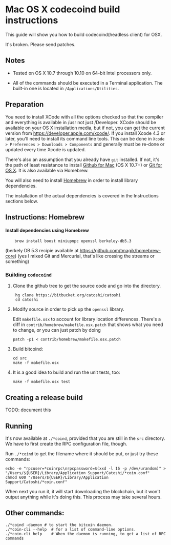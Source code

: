 Mac OS X codecoind build instructions
====================================
This guide will show you how to build codecoind(headless client) for OSX.

It's broken. Please send patches.

Notes
-----

* Tested on OS X 10.7 through 10.10 on 64-bit Intel processors only.

* All of the commands should be executed in a Terminal application. The
built-in one is located in `/Applications/Utilities`.

Preparation
-----------

You need to install XCode with all the options checked so that the compiler
and everything is available in /usr not just /Developer. XCode should be
available on your OS X installation media, but if not, you can get the
current version from https://developer.apple.com/xcode/. If you install
Xcode 4.3 or later, you'll need to install its command line tools. This can
be done in `Xcode > Preferences > Downloads > Components` and generally must
be re-done or updated every time Xcode is updated.

There's also an assumption that you already have `git` installed. If
not, it's the path of least resistance to install [Github for Mac](https://mac.github.com/)
(OS X 10.7+) or
[Git for OS X](https://code.google.com/p/git-osx-installer/). It is also
available via Homebrew.

You will also need to install [Homebrew](http://brew.sh) in order to install library
dependencies.

The installation of the actual dependencies is covered in the Instructions
sections below.

Instructions: Homebrew
----------------------

#### Install dependencies using Homebrew

        brew install boost miniupnpc openssl berkeley-db5.3

(berkely DB 5.3 recipie available at https://github.com/tmagik/homebrew-core)
(yes I mixed Git and Mercurial, that's like crossing the streams or something)

### Building `codecoind`

1. Clone the github tree to get the source code and go into the directory.

        hg clone https://bitbucket.org/catoshi/catoshi
        cd catoshi

2.  Modify source in order to pick up the `openssl` library.

    Edit `makefile.osx` to account for library location differences. There's a
    diff in `contrib/homebrew/makefile.osx.patch` that shows what you need to
    change, or you can just patch by doing

        patch -p1 < contrib/homebrew/makefile.osx.patch

3.  Build bitcoind:

        cd src
        make -f makefile.osx

4.  It is a good idea to build and run the unit tests, too:

        make -f makefile.osx test

Creating a release build
------------------------

TODO: document this


Running
-------

It's now available at `./*coind`, provided that you are still in the `src`
directory. We have to first create the RPC configuration file, though.

Run `./*coind` to get the filename where it should be put, or just try these
commands:

    echo -e "rpcuser=*coinrpc\nrpcpassword=$(xxd -l 16 -p /dev/urandom)" > "/Users/${USER}/Library/Application Support/Catoshi/*coin.conf"
    chmod 600 "/Users/${USER}/Library/Application Support/Catoshi/*coin.conf"

When next you run it, it will start downloading the blockchain, but it won't
output anything while it's doing this. This process may take several hours.

Other commands:
-------

    ./*coind -daemon # to start the bitcoin daemon.
    ./*coin-cli --help  # for a list of command-line options.
    ./*coin-cli help    # When the daemon is running, to get a list of RPC commands
